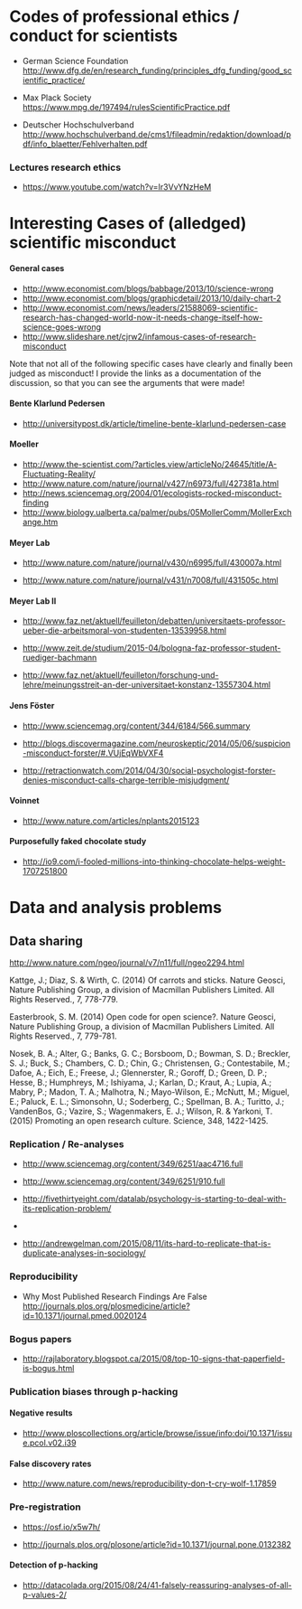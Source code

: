 


# Codes of professional ethics / conduct for scientists

* German Science Foundation http://www.dfg.de/en/research_funding/principles_dfg_funding/good_scientific_practice/ 

* Max Plack Society https://www.mpg.de/197494/rulesScientificPractice.pdf

* Deutscher Hochschulverband http://www.hochschulverband.de/cms1/fileadmin/redaktion/download/pdf/info_blaetter/Fehlverhalten.pdf 

### Lectures research ethics

* https://www.youtube.com/watch?v=Ir3VvYNzHeM


# Interesting Cases of (alledged) scientific misconduct

#### General cases

* http://www.economist.com/blogs/babbage/2013/10/science-wrong 
* http://www.economist.com/blogs/graphicdetail/2013/10/daily-chart-2
* http://www.economist.com/news/leaders/21588069-scientific-research-has-changed-world-now-it-needs-change-itself-how-science-goes-wrong 
* http://www.slideshare.net/cjrw2/infamous-cases-of-research-misconduct

Note that not all of the following specific cases have clearly and finally been judged as misconduct! I provide the links as a documentation of the discussion, so that you can see the arguments that were made!

#### Bente Klarlund Pedersen

* http://universitypost.dk/article/timeline-bente-klarlund-pedersen-case


#### Moeller

* http://www.the-scientist.com/?articles.view/articleNo/24645/title/A-Fluctuating-Reality/
* http://www.nature.com/nature/journal/v427/n6973/full/427381a.html
* http://news.sciencemag.org/2004/01/ecologists-rocked-misconduct-finding
* http://www.biology.ualberta.ca/palmer/pubs/05MollerComm/MollerExchange.htm


#### Meyer Lab

* http://www.nature.com/nature/journal/v430/n6995/full/430007a.html

* http://www.nature.com/nature/journal/v431/n7008/full/431505c.html


#### Meyer Lab II

* http://www.faz.net/aktuell/feuilleton/debatten/universitaets-professor-ueber-die-arbeitsmoral-von-studenten-13539958.html

* http://www.zeit.de/studium/2015-04/bologna-faz-professor-student-ruediger-bachmann

* http://www.faz.net/aktuell/feuilleton/forschung-und-lehre/meinungsstreit-an-der-universitaet-konstanz-13557304.html

#### Jens Föster

* http://www.sciencemag.org/content/344/6184/566.summary

* http://blogs.discovermagazine.com/neuroskeptic/2014/05/06/suspicion-misconduct-forster/#.VUjEqWbVXF4

* http://retractionwatch.com/2014/04/30/social-psychologist-forster-denies-misconduct-calls-charge-terrible-misjudgment/

#### Voinnet

* http://www.nature.com/articles/nplants2015123


#### Purposefully faked chocolate study 

* http://io9.com/i-fooled-millions-into-thinking-chocolate-helps-weight-1707251800



# Data and analysis problems

## Data sharing

http://www.nature.com/ngeo/journal/v7/n11/full/ngeo2294.html

Kattge, J.; Diaz, S. & Wirth, C. (2014) Of carrots and sticks. Nature Geosci, Nature Publishing Group, a division of Macmillan Publishers Limited. All Rights Reserved., 7, 778-779.


Easterbrook, S. M. (2014) Open code for open science?. Nature Geosci, Nature Publishing Group, a division of Macmillan Publishers Limited. All Rights Reserved., 7, 779-781.


Nosek, B. A.; Alter, G.; Banks, G. C.; Borsboom, D.; Bowman, S. D.; Breckler, S. J.; Buck, S.; Chambers, C. D.; Chin, G.; Christensen, G.; Contestabile, M.; Dafoe, A.; Eich, E.; Freese, J.; Glennerster, R.; Goroff, D.; Green, D. P.; Hesse, B.; Humphreys, M.; Ishiyama, J.; Karlan, D.; Kraut, A.; Lupia, A.; Mabry, P.; Madon, T. A.; Malhotra, N.; Mayo-Wilson, E.; McNutt, M.; Miguel, E.; Paluck, E. L.; Simonsohn, U.; Soderberg, C.; Spellman, B. A.; Turitto, J.; VandenBos, G.; Vazire, S.; Wagenmakers, E. J.; Wilson, R. & Yarkoni, T. (2015) Promoting an open research culture. Science, 348, 1422-1425.



### Replication / Re-analyses

* http://www.sciencemag.org/content/349/6251/aac4716.full

* http://www.sciencemag.org/content/349/6251/910.full

* http://fivethirtyeight.com/datalab/psychology-is-starting-to-deal-with-its-replication-problem/
* 
* http://andrewgelman.com/2015/08/11/its-hard-to-replicate-that-is-duplicate-analyses-in-sociology/


### Reproducibility

* Why Most Published Research Findings Are False http://journals.plos.org/plosmedicine/article?id=10.1371/journal.pmed.0020124




### Bogus papers

* http://rajlaboratory.blogspot.ca/2015/08/top-10-signs-that-paperfield-is-bogus.html



### Publication biases through p-hacking 


#### Negative results 

* http://www.ploscollections.org/article/browse/issue/info:doi/10.1371/issue.pcol.v02.i39

#### False discovery rates 

* http://www.nature.com/news/reproducibility-don-t-cry-wolf-1.17859


### Pre-registration

* https://osf.io/x5w7h/

* http://journals.plos.org/plosone/article?id=10.1371/journal.pone.0132382

#### Detection of p-hacking

* http://datacolada.org/2015/08/24/41-falsely-reassuring-analyses-of-all-p-values-2/


